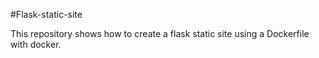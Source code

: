 #Flask-static-site

This repository shows how to create a flask static site using a Dockerfile with docker.